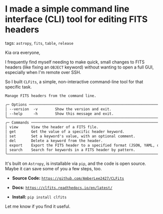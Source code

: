 # I made a simple command line interface (CLI) tool for editing FITS headers

tags: `astropy`, `fits`, `table`, `release`

Kia ora everyone,

I frequently find myself needing to make quick, small changes to FITS headers (like fixing an `OBJECT` keyword) without wanting to open a full GUI, especially when I'm remote over SSH.

So I built `CLFits`, a simple, non-interactive command-line tool for that specific task.

```txt
Manage FITS headers from the command line.

╭─ Options ────────────────────────────────────────────────────────────────────╮
│ --version  -v        Show the version and exit.                              │
│ --help     -h        Show this message and exit.                             │
╰──────────────────────────────────────────────────────────────────────────────╯
╭─ Commands ───────────────────────────────────────────────────────────────────╮
│ view      View the header of a FITS file.                                    │
│ get       Get the value of a specific header keyword.                        │
│ set       Set a keyword's value, with an optional comment.                   │
│ del       Delete a keyword from the header.                                  │
│ export    Export the FITS header to a specified format (JSON, YAML, or CSV). │
│ search    Search for keywords in a FITS header by pattern.                   │
╰──────────────────────────────────────────────────────────────────────────────╯
```

It's built on `Astropy`, is installable via `pip`, and the code is open source. Maybe it can save some of you a few steps, too.

-   **Source Code:** [`https://github.com/AmberLee2427/CLFits`](https://github.com/AmberLee2427/CLFits)
    
-   **Docs:** [`https://clfits.readthedocs.io/en/latest/`](https://clfits.readthedocs.io/en/latest/)
    
-   **Install:** `pip install clfits`
    

Let me know if you find it useful.